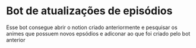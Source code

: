 <h1>Bot de atualizações de episódios</h1>

<p>Esse bot consegue abrir o notion criado anteriormente e pesquisar os animes que possuem novos epsódios e adiconar ao que foi criado pelo bot anterior</p>
